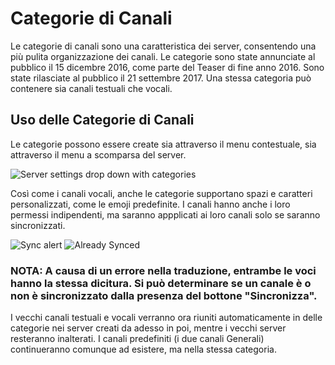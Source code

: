 <!-- TITLE: [IT] Categorie di Canali -->
<!-- SUBTITLE: Un riassunto sulle categorie di canali -->

# Categorie di Canali
Le categorie di canali sono una caratteristica dei server, consentendo una più pulita organizzazione dei canali. Le categorie sono state annunciate al pubblico il 15 dicembre 2016, come parte del Teaser di fine anno 2016. Sono state rilasciate al pubblico il 21 settembre 2017. Una stessa categoria può contenere sia canali testuali che vocali.

## Uso delle Categorie di Canali
Le categorie possono essere create sia attraverso il menu contestuale, sia attraverso il menu a scomparsa del server.  

![Server settings drop down with categories](https://i.imgur.com/LdqtKM6.png "Menu a scomparsa del server")

Così come i canali vocali, anche le categorie supportano spazi e caratteri personalizzati, come le emoji predefinite. I canali hanno anche i loro permessi indipendenti, ma saranno appplicati ai loro canali solo se saranno sincronizzati. 

![Sync alert](https://i.imgur.com/5jcViFZ.png "Non sincronizzato")
![Already Synced](https://i.imgur.com/Ieoi37w.png "Sincronizzato")

### NOTA: A causa di un errore nella traduzione, entrambe le voci hanno la stessa dicitura. Si può determinare se un canale è o non è sincronizzato dalla presenza del bottone "Sincronizza".

I vecchi canali testuali e vocali verranno ora riuniti automaticamente in delle categorie nei server creati da adesso in poi, mentre i vecchi server resteranno inalterati. I canali predefiniti (i due canali Generali) continueranno comunque ad esistere, ma nella stessa categoria.